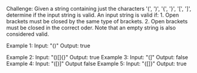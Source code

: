 Challenge: Given a string containing just the characters '(', ')', '{', '}',
'[', ']', determine if the input string is valid.
An input string is valid if:
	1. Open brackets must be closed by the same type of brackets.
	2. Open brackets must be closed in the correct oder.
Note that an empty string is also considered valid. 

Example 1:
	Input: "()"
	Output: true

Example 2: 
	Input: "()[]{}"
	Output: true
Example 3:
	Input: "(]"
	Output: false
Example 4: 
	Input: "([)]"
	Output false
Example 5:
	Input: "{[]}"
	Output: true

